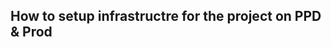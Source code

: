 How to setup infrastructre for the project on PPD & Prod
--------------------------------------------------------
